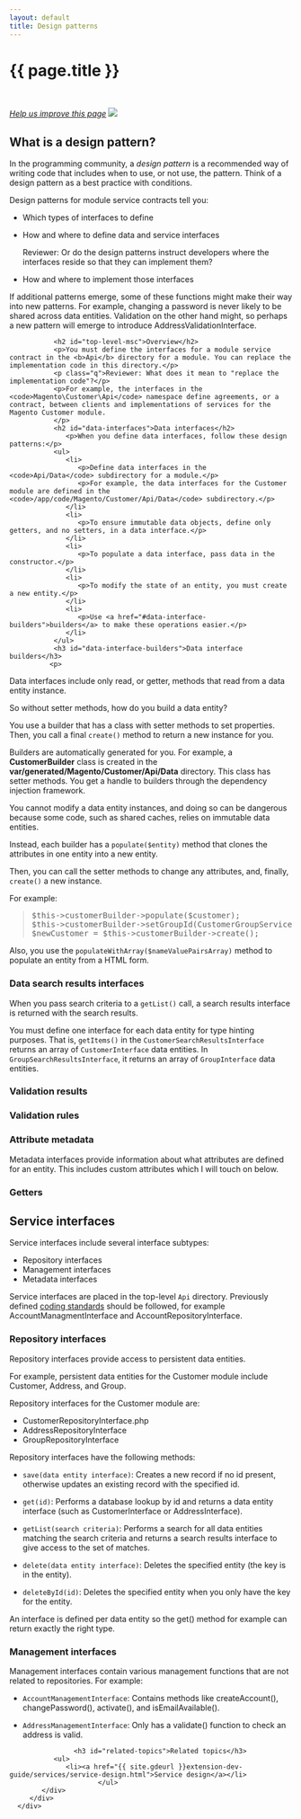 ```yaml
---
layout: default
title: Design patterns
---
```


<div class="container bs-docs-container">
   <div class="row">
      <div class="jumbotron">
         <h1 class="api1" id="design-patterns">{{ page.title }}</h1>
      </div>
      <div class="row">
         <div class="col-xs-3">
            <p>&nbsp;</p>
         </div>
         <div class="col-xs-9" role="main">
            <div class="bs-docs-section">
               <p><a href="{{ site.gdeurl }}/extension-dev-guide/module-service-contracts/design-patterns.md" target="_blank"><em>Help us improve this page</em></a>&nbsp;<img src="{{ site.baseurl }}common/images/newWindow.gif"/></p>
               <h2 id="what-is-a-design-pattern">What is a design pattern?</h2>
               <p>In the programming community, a <i>design pattern</i> is a recommended way of writing code that includes when to use, or not use, the pattern. Think of a design pattern as a best practice with conditions.</p>
               <p>Design patterns for module service contracts tell you:</p>
               <ul>
                  <li>
                     <p>Which types of interfaces to define</p>
                  </li>
                  <li>
                     <p>How and where to define data and service interfaces</p>
                     <p class="q">Reviewer: Or do the design patterns instruct developers where the interfaces reside so that they can implement them?</p>
                  </li>
                  <li>
                     <p>How and where to implement those interfaces</p>
                  </li>
               </ul>
                <p>If additional patterns emerge, some of these functions might make their way into new patterns. For example, changing a password is never likely to be shared across data entities. Validation on the other hand might, so perhaps a new pattern will emerge to introduce AddressValidationInterface.</p>

               <h2 id="top-level-msc">Overview</h2>
               <p>You must define the interfaces for a module service contract in the <b>Api</b> directory for a module. You can replace the implementation code in this directory.</p>
               <p class="q">Reviewer: What does it mean to "replace the implementation code"?</p>
               <p>For example, the interfaces in the <code>Magento\Customer\Api</code> namespace define agreements, or a contract, between clients and implementations of services for the Magento Customer module.
               </p>
               <h2 id="data-interfaces">Data interfaces</h2>
                  <p>When you define data interfaces, follow these design patterns:</p>
               <ul>
                  <li>
                     <p>Define data interfaces in the <code>Api/Data</code> subdirectory for a module.</p>
                     <p>For example, the data interfaces for the Customer module are defined in the <code>/app/code/Magento/Customer/Api/Data</code> subdirectory.</p>
                  </li>
                  <li>
                     <p>To ensure immutable data objects, define only getters, and no setters, in a data interface.</p>
                  </li>
                  <li>
                     <p>To populate a data interface, pass data in the constructor.</p>
                  </li>
                  <li>
                     <p>To modify the state of an entity, you must create a new entity.</p>
                  </li>
                  <li>
                     <p>Use <a href="#data-interface-builders">builders</a> to make these operations easier.</p>
                  </li>
               </ul>
               <h3 id="data-interface-builders">Data interface builders</h3>
              <p>

Data interfaces include only read, or getter, methods that read from a data entity instance.</p>
<p>So without setter methods, how do you build a data entity?</p>
You use a builder that has a class with setter methods
to set properties. Then, you call a final <code>create()</code> method to return a new instance for you.</p>
<p>Builders are automatically generated for you. For example, a <b>CustomerBuilder</b> class is created in the <b>var/generated/Magento/Customer/Api/Data</b> directory.
This class has setter methods. You get a handle to builders through the dependency injection framework.</p>
<p>You cannot modify a data entity instances, and doing so can be dangerous because some code, such as shared caches, relies on immutable data entities.</p>
<p>Instead, each builder has a <code>populate($entity)</code> method that clones the attributes in one entity into a new entity.</p>
<p>Then, you can call the setter methods to change any attributes, and, finally, <code>create()</code> a new instance.</p>
<p>For example:</p>
<blockquote>
<pre>
$this->customerBuilder->populate($customer);
$this->customerBuilder->setGroupId(CustomerGroupServiceInterface::NOT_LOGGED_IN_ID);
$newCustomer = $this->customerBuilder->create();
</pre>
</blockquote>

<p>Also, you use the <code>populateWithArray($nameValuePairsArray)</code> method to populate an entity from a HTML form.</p>
<h3 id="search-results">Data search results interfaces</h3>
<p>When you pass search criteria to a <code>getList()</code> call, a search results interface is returned with the search results.</p>
<p>You must define one interface for each data entity for type hinting purposes. That is, <code>getItems()</code> in the
<code>CustomerSearchResultsInterface</code> returns an array of <code>CustomerInterface</code> data entities.
In <code>GroupSearchResultsInterface</code>, it returns an array of <code>GroupInterface</code> data entities.</p>
<h3 id="validation-results">Validation results</h3>
<h3 id="validation-rules">Validation rules</h3>
<h3 id="attribute-metadata">Attribute metadata</h3>
<p>Metadata interfaces provide information about what attributes are defined for an entity. This includes custom attributes which I will touch on below.</p>
<h3 id="getters">Getters</h3>
<p/>
               <h2 id="service-interfaces">Service interfaces</h2>
               <p>Service interfaces include several interface subtypes:</p>
               <ul>
               <li>Repository interfaces</li>
               <li>Management interfaces</li>
               <li>Metadata interfaces</li>
               </ul>
               <p>Service interfaces are placed in the top-level <code>Api</code> directory.
                  Previously defined <a href={{ site.gdeurl }}/guides/v1.0/coding-standards/bk-coding-standards.html">coding standards</a> should be followed, for example AccountManagmentInterface and AccountRepositoryInterface.
               </p>
               <h3 id="repository-interfaces">Repository interfaces</h3>
               <p>Repository interfaces provide access to persistent data entities.</p>
               <p>For example, persistent data entities for the Customer module include Customer, Address, and Group.</p>
               <p>Repository interfaces for the Customer module are:</p>
               <ul>
               <li>CustomerRepositoryInterface.php</li>
               <li>AddressRepositoryInterface</li>
               <li>GroupRepositoryInterface</li>
               </ul>
               <p>Repository interfaces have the following methods:</p>
              <ul>
               <li><p><code>save(data entity interface)</code>: Creates a new record if no id present, otherwise updates an existing record with the specified id.</p></li>
               <li><p><code>get(id)</code>: Performs a database lookup by id and returns a data entity interface (such as CustomerInterface or AddressInterface).</p></li>
               <li><p><code>getList(search criteria)</code>: Performs a search for all data entities matching the search criteria and returns a search results interface to give access to the set of matches.</p></li>
               <li><p><code>delete(data entity interface)</code>: Deletes the specified entity (the key is in the entity).</p></li>
               <li><p><code>deleteById(id)</code>: Deletes the specified entity when you only have the key for the entity.</p></li>
               </ul>
               <p>An interface is defined per data entity so the get() method for example can return exactly the right type.</p>
              <h3 id="management-interfaces">Management interfaces</h3>
               <p>Management interfaces contain various management functions that are not related to repositories. For example:</p>
               <ul><li><p><code>AccountManagementInterface</code>: Contains methods like createAccount(), changePassword(), activate(), and isEmailAvailable().</p></li>
               <li><p><code>AddressManagementInterface</code>: Only has a validate() function to check an address is valid.</p></li>
              </ul>

                    <h3 id="related-topics">Related topics</h3>
               <ul>
                  <li><a href="{{ site.gdeurl }}extension-dev-guide/services/service-design.html">Service design</a></li>
                          </ul>
            </div>
         </div>
      </div>
   </div>
</div>




